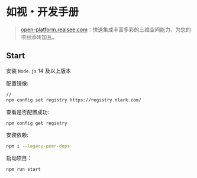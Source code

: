 # 如视・开发手册

> [open-platform.realsee.com](https://open-platform.realsee.com)：快速集成丰富多彩的三维空间能力，为您的项目添砖加瓦。


## Start

安装 `Node.js` 14 及以上版本

配置镜像:
```bash
// 
npm config set registry https://registry.nlark.com/
```

查看是否配置成功:
```bash
npm config get registry
```

安装依赖:
```bash
npm i --legacy-peer-deps
```

启动项目：
```bash
npm run start
```

